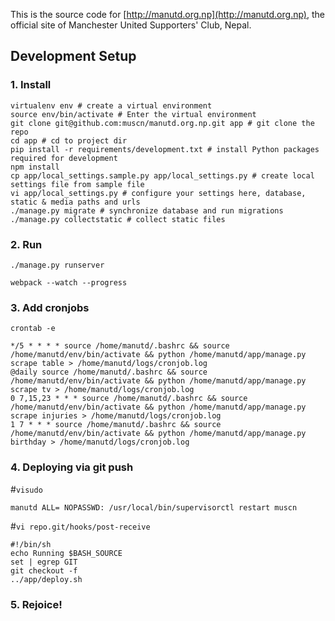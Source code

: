 
This is the source code for [http://manutd.org.np](http://manutd.org.np), the official site of Manchester United Supporters' Club, Nepal.


## Development Setup

### 1. Install
```
virtualenv env # create a virtual environment
source env/bin/activate # Enter the virtual environment
git clone git@github.com:muscn/manutd.org.np.git app # git clone the repo
cd app # cd to project dir
pip install -r requirements/development.txt # install Python packages required for development
npm install
cp app/local_settings.sample.py app/local_settings.py # create local settings file from sample file
vi app/local_settings.py # configure your settings here, database, static & media paths and urls
./manage.py migrate # synchronize database and run migrations
./manage.py collectstatic # collect static files
```

### 2. Run
```
./manage.py runserver
```

```
webpack --watch --progress
```

### 3. Add cronjobs
`crontab -e`  
```
*/5 * * * * source /home/manutd/.bashrc && source /home/manutd/env/bin/activate && python /home/manutd/app/manage.py scrape table > /home/manutd/logs/cronjob.log
@daily source /home/manutd/.bashrc && source /home/manutd/env/bin/activate && python /home/manutd/app/manage.py scrape tv > /home/manutd/logs/cronjob.log
0 7,15,23 * * * source /home/manutd/.bashrc && source /home/manutd/env/bin/activate && python /home/manutd/app/manage.py scrape injuries > /home/manutd/logs/cronjob.log
1 7 * * * source /home/manutd/.bashrc && source /home/manutd/env/bin/activate && python /home/manutd/app/manage.py birthday > /home/manutd/logs/cronjob.log
```

### 4. Deploying via git push
#`visudo`
  ```
manutd ALL= NOPASSWD: /usr/local/bin/supervisorctl restart muscn
```

#`vi repo.git/hooks/post-receive`
```
#!/bin/sh
echo Running $BASH_SOURCE
set | egrep GIT
git checkout -f
../app/deploy.sh
```


### 5. Rejoice!
